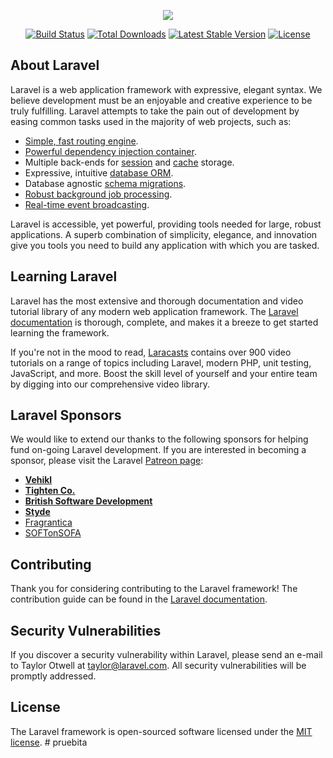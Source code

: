 <p align="center"><img src="https://laravel.com/assets/img/components/logo-laravel.svg"></p>

<p align="center">
<a href="https://travis-ci.org/laravel/framework"><img src="https://travis-ci.org/laravel/framework.svg" alt="Build Status"></a>
<a href="https://packagist.org/packages/laravel/framework"><img src="https://poser.pugx.org/laravel/framework/d/total.svg" alt="Total Downloads"></a>
<a href="https://packagist.org/packages/laravel/framework"><img src="https://poser.pugx.org/laravel/framework/v/stable.svg" alt="Latest Stable Version"></a>
<a href="https://packagist.org/packages/laravel/framework"><img src="https://poser.pugx.org/laravel/framework/license.svg" alt="License"></a>
</p>

## About Laravel

Laravel is a web application framework with expressive, elegant syntax. We believe development must be an enjoyable and creative experience to be truly fulfilling. Laravel attempts to take the pain out of development by easing common tasks used in the majority of web projects, such as:

- [Simple, fast routing engine](https://laravel.com/docs/routing).
- [Powerful dependency injection container](https://laravel.com/docs/container).
- Multiple back-ends for [session](https://laravel.com/docs/session) and [cache](https://laravel.com/docs/cache) storage.
- Expressive, intuitive [database ORM](https://laravel.com/docs/eloquent).
- Database agnostic [schema migrations](https://laravel.com/docs/migrations).
- [Robust background job processing](https://laravel.com/docs/queues).
- [Real-time event broadcasting](https://laravel.com/docs/broadcasting).

Laravel is accessible, yet powerful, providing tools needed for large, robust applications. A superb combination of simplicity, elegance, and innovation give you tools you need to build any application with which you are tasked.

## Learning Laravel

Laravel has the most extensive and thorough documentation and video tutorial library of any modern web application framework. The [Laravel documentation](https://laravel.com/docs) is thorough, complete, and makes it a breeze to get started learning the framework.

If you're not in the mood to read, [Laracasts](https://laracasts.com) contains over 900 video tutorials on a range of topics including Laravel, modern PHP, unit testing, JavaScript, and more. Boost the skill level of yourself and your entire team by digging into our comprehensive video library.

## Laravel Sponsors

We would like to extend our thanks to the following sponsors for helping fund on-going Laravel development. If you are interested in becoming a sponsor, please visit the Laravel [Patreon page](http://patreon.com/taylorotwell):

- **[Vehikl](http://vehikl.com)**
- **[Tighten Co.](https://tighten.co)**
- **[British Software Development](https://www.britishsoftware.co)**
- **[Styde](https://styde.net)**
- [Fragrantica](https://www.fragrantica.com)
- [SOFTonSOFA](https://softonsofa.com/)

## Contributing

Thank you for considering contributing to the Laravel framework! The contribution guide can be found in the [Laravel documentation](http://laravel.com/docs/contributions).

## Security Vulnerabilities

If you discover a security vulnerability within Laravel, please send an e-mail to Taylor Otwell at taylor@laravel.com. All security vulnerabilities will be promptly addressed.

## License

The Laravel framework is open-sourced software licensed under the [MIT license](http://opensource.org/licenses/MIT).
#   p r u e b i t a  
 